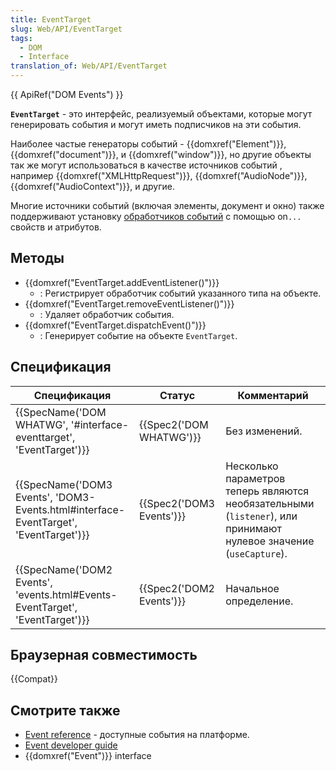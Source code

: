 ```yaml
---
title: EventTarget
slug: Web/API/EventTarget
tags:
  - DOM
  - Interface
translation_of: Web/API/EventTarget
---
```


{{ ApiRef("DOM Events") }}

**`EventTarget`** - это интерфейс, реализуемый объектами, которые могут генерировать события и могут иметь подписчиков на эти события.

Наиболее частые генераторы событий - {{domxref("Element")}}, {{domxref("document")}}, и {{domxref("window")}}, но другие объекты так же могут использоваться в качестве источников событий , например {{domxref("XMLHttpRequest")}}, {{domxref("AudioNode")}}, {{domxref("AudioContext")}}, и другие.

Многие источники событий (включая элементы, документ и окно) также поддерживают установку [обработчиков событий](/ru/docs/Web/Guide/DOM/Events/Event_handlers) с помощью on`...` свойств и атрибутов.

## Методы

- {{domxref("EventTarget.addEventListener()")}}
  - : Регистрирует обработчик событий указанного типа на объекте.
- {{domxref("EventTarget.removeEventListener()")}}
  - : Удаляет обработчик события.
- {{domxref("EventTarget.dispatchEvent()")}}
  - : Генерирует событие на объекте `EventTarget`.

## Спецификация

| Спецификация                                                                                                     | Статус                           | Комментарий                                                                                                       |
| ---------------------------------------------------------------------------------------------------------------- | -------------------------------- | ----------------------------------------------------------------------------------------------------------------- |
| {{SpecName('DOM WHATWG', '#interface-eventtarget', 'EventTarget')}}                         | {{Spec2('DOM WHATWG')}} | Без изменений.                                                                                                    |
| {{SpecName('DOM3 Events', 'DOM3-Events.html#interface-EventTarget', 'EventTarget')}} | {{Spec2('DOM3 Events')}} | Несколько параметров теперь являются необязательными (`listener`), или принимают нулевое значение (`useCapture`). |
| {{SpecName('DOM2 Events', 'events.html#Events-EventTarget', 'EventTarget')}}             | {{Spec2('DOM2 Events')}} | Начальное определение.                                                                                            |

## Браузерная совместимость

{{Compat}}

## Смотрите также

- [Event reference](/ru/docs/Web/Reference/Events) - доступные события на платформе.
- [Event developer guide](/ru/docs/Web/Guide/DOM/Events)
- {{domxref("Event")}} interface

